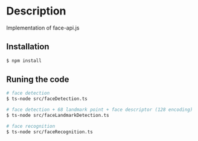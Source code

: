# Description

Implementation of face-api.js

## Installation

```bash
$ npm install
```

## Runing the code

```bash
# face detection
$ ts-node src/faceDetection.ts

# face detection + 68 landmark point + face descriptor (128 encoding)
$ ts-node src/faceLandmarkDetection.ts

# face recognition
$ ts-node src/faceRecognition.ts
```
